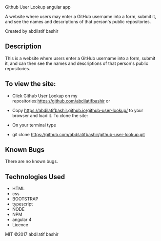   Github User Lookup angular app

  A website where users may enter a GitHub username into a form, submit it, and see the names and descriptions of that person's public repositories.

Created by abdilatif bashir

## Description

This is a website where users enter a GitHub username into a form, submit it, and can then see the names and descriptions of that person's public repositories.

## To view the site:

* Click Github User Lookup on my repositories:https://github.com/abdilatifbashir
or
* Copy https://abdilatifbashir.github.io/github-user-lookup/ to your browser and load it.
To clone the site:

* On your terminal type

* git clone https://github.com/abdilatifbashir/github-user-lookup.git

## Known Bugs

There are no known bugs.
## Technologies Used

* HTML
* css
* BOOTSTRAP
* typescript
* NODE
* NPM
* angular 4
* Licence

MIT ©2017 abdilatif bashir
